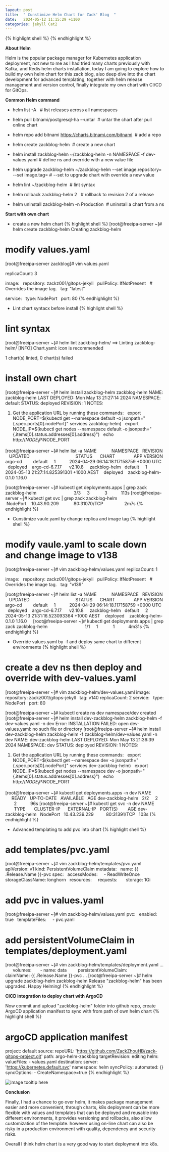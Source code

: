 ```yaml
---
layout: post
title:  " Cunstimize Helm Chart for Zack' Blog  "
date:   2024-05-12 11:15:29 +1100
categories: jekyll Cat2
---
```



{% highlight shell %}
{% endhighlight %}


<b> About Helm </b>

Helm is the popular package manager for Kubernetes application deployment, not new to me as I had tried many charts previously with Kafka, and Redis helm charts installation, today I am going to explore how to build my own helm chart for this zack blog, also deep dive into the chart development for advanced templating, together with helm release management and version control, finally integrate my own chart with CI/CD for GitOps.   


<b> Common Helm command</b>

- helm list -A   # list releases across all namespaces

- helm pull bitnami/postgresql-ha --untar  # untar the chart after pull online chart

- helm repo add bitnami https://charts.bitnami.com/bitnami  # add a repo

- helm create zackblog-helm  # create a new chart

- helm install zackblog-helm ~/zackblog-helm -n NAMESPACE -f dev-values.yaml # define ns and override with a new value file

- helm upgrade zackblog-helm ~/zackblog-helm --set image.repository=<new-image-repository> --set image.tag=<new-image-tag> # --set to upgrade chart with override a new value 

- helm lint ~/zackblog-helm  # lint syntax

- helm rollback zackblog-helm 2   # rollback to revision 2 of a release 

- helm uninstall zackblog-helm -n Production  # uninstall a chart from a ns

<b> Start with own chart</b>

- create a new helm chart 
{% highlight shell %}
[root@freeipa-server ~]# helm create zackblog-helm
Creating zackblog-helm

# modify values.yaml
[root@freeipa-server zackblog]# vim values.yaml

replicaCount: 3

image:
  repository: zackz001/gitops-jekyll
  pullPolicy: IfNotPresent
  # Overrides the image tag.
  tag: "latest"

service:
  type: NodePort
  port: 80
{% endhighlight %}

- Lint chart syntacx before install
{% highlight shell %}
# lint syntax
[root@freeipa-server ~]# helm lint zackblog-helm/
==> Linting zackblog-helm/
[INFO] Chart.yaml: icon is recommended

1 chart(s) linted, 0 chart(s) failed

# install own chart

[root@freeipa-server ~]# helm install zackblog-helm zackblog-helm
NAME: zackblog-helm
LAST DEPLOYED: Mon May 13 21:27:14 2024
NAMESPACE: default
STATUS: deployed
REVISION: 1
NOTES:
1. Get the application URL by running these commands:
  export NODE_PORT=$(kubectl get --namespace default -o jsonpath="{.spec.ports[0].nodePort}" services zackblog-helm)
  export NODE_IP=$(kubectl get nodes --namespace default -o jsonpath="{.items[0].status.addresses[0].address}")
  echo http://$NODE_IP:$NODE_PORT

[root@freeipa-server ~]# helm list -a
NAME            NAMESPACE   REVISION    UPDATED                                     STATUS      CHART               APP VERSION
argo-cd         default     1           2024-04-29 06:14:18.117158759 +0000 UTC     deployed    argo-cd-6.7.17      v2.10.8    
zackblog-helm   default     1           2024-05-13 21:27:14.825391301 +1000 AEST    deployed    zackblog-helm-0.1.0 1.16.0 

[root@freeipa-server ~]# kubectl get deployments.apps | grep zack
zackblog-helm                              3/3     3            3           113s
[root@freeipa-server ~]# kubectl get svc | grep zack
zackblog-helm                              NodePort    10.43.90.209    <none>        80:31070/TCP                 2m7s
{% endhighlight %}

- Cunstimize vaule.yaml by change replica and image tag
{% highlight shell %}
# modify vaule.yaml to scale down and change image to v138
[root@freeipa-server ~]# vim zackblog-helm/values.yaml
replicaCount: 1

image:
  repository: zackz001/gitops-jekyll
  pullPolicy: IfNotPresent
  # Overrides the image tag.
  tag: "v139"

[root@freeipa-server ~]# helm list -a
NAME            NAMESPACE   REVISION    UPDATED                                     STATUS      CHART               APP VERSION
argo-cd         default     1           2024-04-29 06:14:18.117158759 +0000 UTC     deployed    argo-cd-6.7.17      v2.10.8    
zackblog-helm   default     2           2024-05-13 21:31:16.523093364 +1000 AEST    deployed    zackblog-helm-0.1.0 1.16.0     
[root@freeipa-server ~]# kubectl get deployments.apps | grep zack
zackblog-helm                              1/1     1            1           4m31s
{% endhighlight %}

- Override values.yaml by -f and deploy same chart to different environments
{% highlight shell %}
# create a dev ns then deploy and override with dev-values.yaml
[root@freeipa-server ~]# vim zackblog-helm/dev-values.yaml
image:
  repository: zackz001/gitops-jekyll
  tag: v140
replicaCount: 2
service:
  type: NodePort
  port: 80

[root@freeipa-server ~]# kubectl create ns dev
namespace/dev created
[root@freeipa-server ~]# helm install dev-zackblog-helm zackblog-helm -f dev-values.yaml -n dev
Error: INSTALLATION FAILED: open dev-values.yaml: no such file or directory
[root@freeipa-server ~]# helm install dev-zackblog-helm zackblog-helm -f zackblog-helm/dev-values.yaml -n dev
NAME: dev-zackblog-helm
LAST DEPLOYED: Mon May 13 21:36:39 2024
NAMESPACE: dev
STATUS: deployed
REVISION: 1
NOTES:
1. Get the application URL by running these commands:
  export NODE_PORT=$(kubectl get --namespace dev -o jsonpath="{.spec.ports[0].nodePort}" services dev-zackblog-helm)
  export NODE_IP=$(kubectl get nodes --namespace dev -o jsonpath="{.items[0].status.addresses[0].address}")
  echo http://$NODE_IP:$NODE_PORT

[root@freeipa-server ~]# kubectl get deployments.apps -n dev
NAME                READY   UP-TO-DATE   AVAILABLE   AGE
dev-zackblog-helm   2/2     2            2           96s
[root@freeipa-server ~]# kubectl get svc -n dev
NAME                TYPE       CLUSTER-IP      EXTERNAL-IP   PORT(S)        AGE
dev-zackblog-helm   NodePort   10.43.239.229   <none>        80:31391/TCP   103s
{% endhighlight %}

- Advanced templating to add pvc into chart
{% highlight shell %}
# add templates/pvc.yaml
[root@freeipa-server ~]# vim zackblog-helm/templates/pvc.yaml
apiVersion: v1
kind: PersistentVolumeClaim
metadata:
  name: {{ .Release.Name }}-pvc
spec:
  accessModes:
    - ReadWriteOnce
  storageClassName: longhorn
  resources:
    requests:
      storage: 1Gi

# add pvc in values.yaml
[root@freeipa-server ~]# vim zackblog-helm/values.yaml
pvc:
  enabled: true
  templateFiles:
    - pvc.yaml

# add persistentVolumeClaim in templates/deployment.yaml
[root@freeipa-server ~]# vim zackblog-helm/templates/deployment.yaml
...
      volumes:
      - name: data
        persistentVolumeClaim:
          claimName: {{ .Release.Name }}-pvc
...
[root@freeipa-server ~]# helm upgrade zackblog-helm zackblog-helm
Release "zackblog-helm" has been upgraded. Happy Helming!
{% endhighlight %}

<b> CICD integration to deploy chart with ArgoCD </b>

Now commit and upload "zackblog-helm" folder into github repo, create ArgoCD application manifest to sync with from  path of own helm chart
{% highlight shell %}
# argoCD application manifest
project: default
source:
  repoURL: 'https://github.com/ZackZhouHB/zack-gitops-project.git'
  path: argo-helm-zackblog
  targetRevision: editing
  helm:
    valueFiles:
      - values.yaml
destination:
  server: 'https://kubernetes.default.svc'
  namespace: helm
syncPolicy:
  automated: {}
  syncOptions:
    - CreateNamespace=true
{% endhighlight %}

![image tooltip here](/assets/helm1.png)

<b> Conclusion</b>

Finally, I had a chance to go over helm, it makes package management easier and more convenient, through charts, k8s deployment can be more flexible with values and templates that can be deployed and reusable into different environments, it provides versioning and rollbacks, also allow customization of the template. however using on-line chart can also be risky in a production environment with quality, dependency and security risks.

Overall I think helm chart is a very good way to start deployment into k8s.